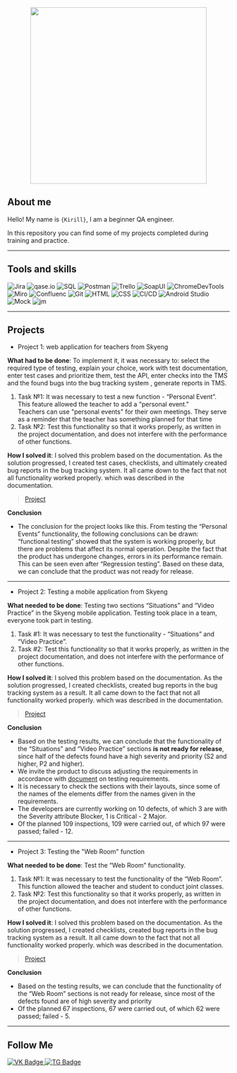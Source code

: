 <div id="header" align="center">
  <img src="https://i.gifer.com/SsQa.gif" width="400"/>
</div>

## About me

Hello! My name is <code>{Kirill}</code>, I am a beginner QA engineer.

In this repository you can find some of my projects completed during training and practice.

---

## Tools and skills
![Jira](https://img.shields.io/badge/Jira-black?style=for-the-badge&logo=jirasoftware&logoColor=#0052CC) ![qase.io](https://camo.githubusercontent.com/4e64cf6f449cccc91cc69f92b274448ab4154e1af4d47e4c6844fe25d41e31fd/68747470733a2f2f696d672e736869656c64732e696f2f62616467652f516173652d3030303030303f7374796c653d666f722d7468652d6261646765266c6f676f3d6170707665796f72) ![SQL](https://img.shields.io/badge/PostgreSQL-black?style=for-the-badge&logo=postgresql&logoColor=#4169E1) ![Postman](https://img.shields.io/badge/POstman-black?style=for-the-badge&logo=postman&logoColor=#FF6C37) ![Trello](https://img.shields.io/badge/Trello-black?style=for-the-badge&logo=trello&logoColor=#0052CC) ![SoapUI](https://camo.githubusercontent.com/acbcacc67e908b69f31a5f94c3d0eda6e8496215f8b5b3da4ce11008bf43c288/68747470733a2f2f696d672e736869656c64732e696f2f62616467652f536f617055492d3030303030303f7374796c653d666f722d7468652d6261646765266c6f676f3d6170707665796f72) ![ChromeDevTools](https://img.shields.io/badge/ChromeDevTools-black?style=for-the-badge&logo=googlechrome&logoColor=#4285F4)
 ![Miro](https://img.shields.io/badge/Miro-black?style=for-the-badge&logo=miro&logoColor=#050038) ![Confluenc](https://img.shields.io/badge/Confluenc-black?style=for-the-badge&logo=confluence&logoColor=#172B4D) ![Git](https://img.shields.io/badge/GIT-black?style=for-the-badge&logo=github&logoColor=#181717) ![HTML](https://img.shields.io/badge/HTML-black?style=for-the-badge&logo=html5&logoColor=#E34F26) ![CSS](https://img.shields.io/badge/CSS-black?style=for-the-badge&logo=css3&logoColor=#1572B6) ![CI/CD](https://img.shields.io/badge/CI/CD-black?style=for-the-badge&logo=jira&logoColor=white) ![Android Studio](https://img.shields.io/badge/AndroidStudio-black?style=for-the-badge&logo=androidstudio&logoColor=#3DDC84) ![Mock](https://camo.githubusercontent.com/31cb90229672b652432c8ca6bbf6bc21775b93d312d3cde34f97ca7082b3a027/68747470733a2f2f696d672e736869656c64732e696f2f62616467652f4d6f636b6f6f6e2d3030303030303f7374796c653d666f722d7468652d6261646765266c6f676f3d6170707665796f72) ![jm](https://camo.githubusercontent.com/3aa846822e81b3348b233d3fcdf2af6a05e76cadbb09f4fe70cc0742e6b2613e/68747470733a2f2f696d672e736869656c64732e696f2f62616467652f4a4d657465722d3030303030303f7374796c653d666f722d7468652d6261646765266c6f676f3d6170616368656a6d65746572)

---

## Projects
- <p> Project 1: web application for teachers from Skyeng
**<p> What had to be done**: To implement it, it was necessary to: select the required type of testing, explain your choice, work with test documentation, enter test cases and prioritize them, test the API, enter checks into the TMS and the found bugs into the bug tracking system , generate reports in TMS.<p>
<ol>
   
   <li>Task №1: It was necessary to test a new function - “Personal Event”. This feature allowed the teacher to add a "personal event."</li>
      Teachers can use "personal events" for their own meetings.</li>
      They serve as a reminder that the teacher has something planned for that time</li>
    <li>Task №2: Test this functionality so that it works properly, as written in the project documentation, and does not interfere with the performance of other functions.</li>
</ol>

**<p>How I solved it**: I solved this problem based on the documentation. As the solution progressed, I created test cases, checklists, and ultimately created bug reports in the bug tracking system.
It all came down to the fact that not all functionality worked properly. which was described in the documentation.<p>
  
  
   >[Project](https://qazedctgbujm.atlassian.net/l/cp/smCnmmwB)</a>
  
  **<p>Conclusion**
 
 - The conclusion for the project looks like this. From testing the “Personal Events” functionality, the following conclusions can be drawn: “functional testing” showed that the system is working properly, but there are problems that affect its normal operation. Despite the fact that the product has undergone changes, errors in its performance remain. This can be seen even after “Regression testing”. Based on these data, we can conclude that the product was not ready for release.<p>

---

- <p> Project 2: Testing a mobile application from Skyeng
**<p> What needed to be done**: Testing two sections “Situations” and “Video Practice” in the Skyeng mobile application. Testing took place in a team, everyone took part in testing.<p>
<ol>

   <li>Task #1: It was necessary to test the functionality - “Situations” and “Video Practice”.</li>
    <li>Task #2: Test this functionality so that it works properly, as written in the project documentation, and does not interfere with the performance of other functions.</li> 
</ol> 

**<p>How I solved it**: I solved this problem based on the documentation. As the solution progressed, I created checklists, created bug reports in the bug tracking system as a result.
It all came down to the fact that not all functionality worked properly. which was described in the documentation.<p>

  >[Project](https://www.notion.so/58443d1afbb648e88175bf8ad10d3d34)

**<p>Conclusion**
   
 - Based on the testing results, we can conclude that the functionality of the “Situations” and “Video Practice” sections **is not ready for release**, since half of the defects found have a high severity and priority (S2 and higher, P2 and higher).
  - We invite the product to discuss adjusting the requirements in accordance with [document](https://www.notion.so/943858b15e9f4c4a82a57e271f01990d?pvs=21) on testing requirements.
  - It is necessary to check the sections with their layouts, since some of the names of the elements differ from the names given in the requirements.
  - The developers are currently working on 10 defects, of which 3 are with the Severity attribute Blocker, 1 is Critical - 2 Major.
  - Of the planned 109 inspections, 109 were carried out, of which 97 were passed; failed - 12.
</p>

---

- <p>Project 3: Testing the "Web Room" function

**<p> What needed to be done**: Test the “Web Room” functionality.<p>

<ol>
 <li>Task №1: It was necessary to test the functionality of the “Web Room”. This function allowed the teacher and student to conduct joint classes.</li>
    <li>Task №2: Test this functionality so that it works properly, as written in the project documentation, and does not interfere with the performance of other functions.</li> 
</ol> 

**<p>How I solved it**: I solved this problem based on the documentation. As the solution progressed, I created checklists, created bug reports in the bug tracking system as a result.
It all came down to the fact that not all functionality worked properly. which was described in the documentation.</p>



  >[Project](https://qazedctgbujm.atlassian.net/wiki/spaces/~637a651ff6c85b343c07f5ee/pages/17039373)
 
 **<p>Conclusion**

 - Based on the testing results, we can conclude that the functionality of the “Web Room” sections is not ready for release, since most of the defects found are of high severity and priority
  - Of the planned 67 inspections, 67 were carried out, of which 62 were passed; failed - 5.<p>

---

## Follow Me

<div id="badges">
  <a href="https://vk.com/iiiseyaiii">
    <img src="https://img.shields.io/badge/VK-blue?style=for-the-badge&logo=vk&logoColor=#0077FF" alt="VK Badge"/>
  </a>
  
  <a href="https://t.me/SeyaII">
    <img src="https://img.shields.io/badge/Telegram-blue?style=for-the-badge&logo=telegram&logoColor=#26A5E4" alt="TG Badge"/>
    </a>
</div>
 
  
